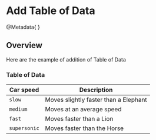 # Add Table of Data

@Metadata{
}
## Overview
Here are the example of addition of Table of Data

### Table of Data

Car speed  | Description                          
------------ | ------------------------------------- 
`slow`       | Moves slightly faster than a Elephant  
`medium`     | Moves at an average speed           
`fast`       | Moves faster than a Lion            
`supersonic` | Moves faster than the Horse
